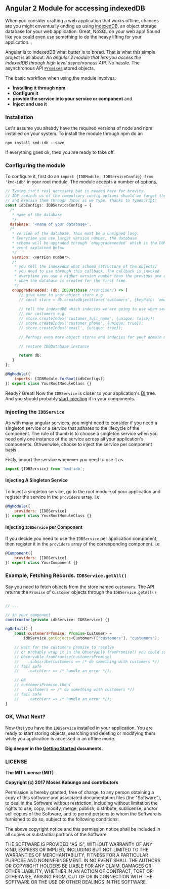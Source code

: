 ## Angular 2 Module for accessing indexedDB

When you consider crafting a web application that works offline, chances are you might enventually ending up using [indexedDB](https://developer.mozilla.org/en-US/docs/Web/API/IndexedDB_API/Using_IndexedDB#Updating_an_entry_in_the_database), an object storage database for your web application. Great, NoSQL on your web app! Sound like you could even use something to do the heavy lifting for your application...

Angular is to indexedDB what butter is to bread. That is what this simple project is all about. *An angular 2 module that lets you access the indexedDB through high level asynchronous API*. No hassle. The asynchronous API [`Promise`s](https://developer.mozilla.org/en/docs/Web/JavaScript/Reference/Global_Objects/Promise) stored objects.

The basic workflow when using the module involves:

* **Installing it through npm**
* **Configure it**
* **provide the service into your service or component** and
* **Inject and use it**

###  Installation

Let's assume you already have the required versions of node and npm installed on your system. To install the module through npm do an

```shell
npm install kmd-idb --save
```

If everything goes ok, then you are ready to take off.

### Configuring the module

To configure it, first do an `import {IDBModule, IDBServiceConfig} from 'kmd-idb'` in your root module. The module accepts a number of [options]().

```js
// Typing isn't real necessary but is needed here for brevity.
// IDE reminds us of the compulsory config options should we forget them,
// and explain them through JSDoc as we type. Thanks to TypeScript!
const idbConfigs: IDBServiceConfig = {
  /*
   * name of the database
   */
  database: '<name of your database>',
  /*
   * version of the database. This must be a unsigned long.
   * Everytime you use larger version number, the database
   * schema will be upgraded through `onupgradeneeded` which is the DOM
   * event explained below
   */
   version: <version number>,
   /*
    * you tell the indexedDB what schema (structure of the objects)
    * you need to use through this callback. The callback is invoked
    * everytime you use a higher version number than the previous one or
    * when the database is created for the first time.
    */
   onupgradeneeded: (db: IDBDatabase /*concise*/) => {
      // give name to your object store e.g
      // const store = db.createObjectStore('customers', {keyPath: 'email'});
      
      // tell the indexedDB which indecies we'are going to use when searching
      // our customers e.g.
      // store.createIndex('customer_full_name', {unique: false});
      // store.createIndex('customer_phone', {unique: true});
      // store.createIndex('email', {unique: true});

      // Perhaps even more object stores and indecies for your domain model...

      // restore IDBDatabase instance

      return db;
   } 
};

@NgModule({
	imports: [IDBModule.forRoot(idbConfigs)]
}) export class YourRootModuleClass {}
```

Ready? Great! Now the `IDBService` is closer to your application's [DI](https://angular.io/docs/ts/latest/guide/hierarchical-dependency-injection.html) tree. And you should probably [start injecting]() it in your components.

### Injecting the `IDBService`

As with many angular services, you might need to consider if you need a singleton service or a service that adhares to the lifecycle of the component. The rule of thumb is to choose a singleton service when you need only one instance of the service across all your application's components. Othwerwise, choose to inject the service per component basis.

Fistly, import the service whenever you need to use it as

```js
import {IDBService} from 'kmd-idb';
```

#### Injecting A Singleton Service

To inject a singleton service, go to the root module of your application and register the service in the `providers` array. i.e

```js
@NgModule({
    providers: [IDBService]
}) export class YourRootModuleClass {}
```

#### Injecting `IDBService` per Component

If you decide you need to use the `IDBService` per application component, then register it in the `providers` array of the corresponding component. i.e

```js
@Component({
    providers: [IDBService]
}) export class YourComponent {}
```

### Example, Fetching Records. `IDBService.getAll()`

Say you need to fetch objects from the store named `customers`. The API returns the `Promise` of `Customer` objects through the `IDBService.getAll()`

```js

// ...

// in your component
constructor(private idbService: IDBService) {}

ngOnInit() {
    const customersPromise: Promise<Customer> = 
        idbService.getObjects<Customer>(["customers"], "customers");

    // wait for the customers promise to resolve 
    // or probably wrap it in the Observable fromPromise() you could subscribe to
    // Observable.fromPromise(customersPromise)
    //    .subscribe(customers => /* do something with customers */)
    // fail safe
    //    .catch(err => /* handle an error */);

    // OR
    // customersPromise.then(
    //    customers => /* do something with customers */)
    // fail safe
    //    .catch(err => /* handle an error */);
}
```

### OK, What Next?

Now that you have the `IDBService` installed in your application. You are ready to start storing objects, searching and deleting or modifying them while you application is accessed in an offline mode.

**Dig deeper in the [Getting Started]() documents.**

### LICENSE

**The MIT License (MIT)**

**Copyright (c) 2017 Moses Kabungo and contributors**

Permission is hereby granted, free of charge, to any person obtaining a copy
of this software and associated documentation files (the "Software"), to deal
in the Software without restriction, including without limitation the rights
to use, copy, modify, merge, publish, distribute, sublicense, and/or sell
copies of the Software, and to permit persons to whom the Software is
furnished to do so, subject to the following conditions:

The above copyright notice and this permission notice shall be included in
all copies or substantial portions of the Software.

THE SOFTWARE IS PROVIDED "AS IS", WITHOUT WARRANTY OF ANY KIND, EXPRESS OR
IMPLIED, INCLUDING BUT NOT LIMITED TO THE WARRANTIES OF MERCHANTABILITY,
FITNESS FOR A PARTICULAR PURPOSE AND NONINFRINGEMENT. IN NO EVENT SHALL THE
AUTHORS OR COPYRIGHT HOLDERS BE LIABLE FOR ANY CLAIM, DAMAGES OR OTHER
LIABILITY, WHETHER IN AN ACTION OF CONTRACT, TORT OR OTHERWISE, ARISING FROM,
OUT OF OR IN CONNECTION WITH THE SOFTWARE OR THE USE OR OTHER DEALINGS IN
THE SOFTWARE.